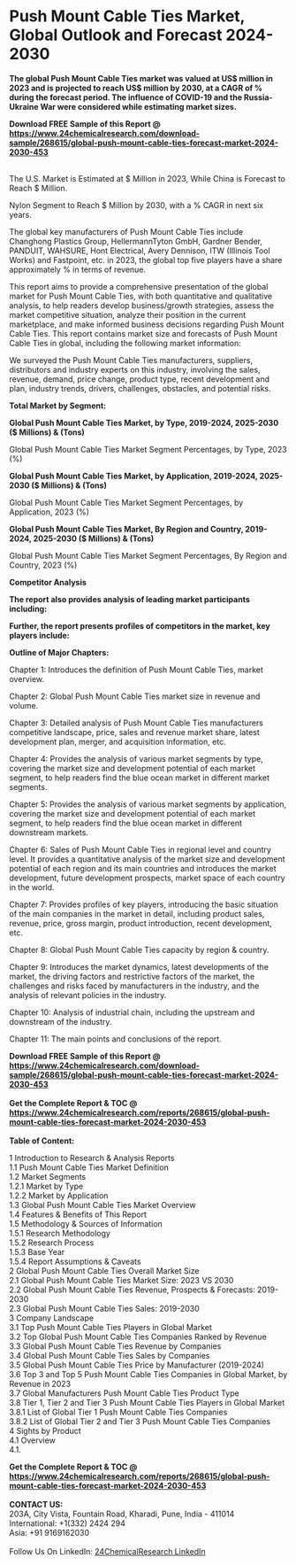 <h1>Push Mount Cable Ties Market, Global Outlook and Forecast 2024-2030</h1><p><strong>The global Push Mount Cable Ties market was valued at US$ million in 2023 and is projected to reach US$ million by 2030, at a CAGR of % during the forecast period. The influence of COVID-19 and the Russia-Ukraine War were considered while estimating market sizes.</strong></p><p>
</p><p></p><div><b>Download FREE Sample of this Report @ 
            <a href="https://www.24chemicalresearch.com/download-sample/268615/global-push-mount-cable-ties-forecast-market-2024-2030-453">
            https://www.24chemicalresearch.com/download-sample/268615/global-push-mount-cable-ties-forecast-market-2024-2030-453</a></b></div><br><p>
The U.S. Market is Estimated at $ Million in 2023, While China is Forecast to Reach $ Million.</p><p>
Nylon Segment to Reach $ Million by 2030, with a % CAGR in next six years.</p><p>
The global key manufacturers of Push Mount Cable Ties include Changhong Plastics Group, HellermannTyton GmbH, Gardner Bender, PANDUIT, WAHSURE, Hont Electrical, Avery Dennison, ITW (Illinois Tool Works) and Fastpoint, etc. in 2023, the global top five players have a share approximately % in terms of revenue.</p><p>
This report aims to provide a comprehensive presentation of the global market for Push Mount Cable Ties, with both quantitative and qualitative analysis, to help readers develop business/growth strategies, assess the market competitive situation, analyze their position in the current marketplace, and make informed business decisions regarding Push Mount Cable Ties. This report contains market size and forecasts of Push Mount Cable Ties in global, including the following market information:</p><p>
</p><p>
</p><p>We surveyed the Push Mount Cable Ties manufacturers, suppliers, distributors and industry experts on this industry, involving the sales, revenue, demand, price change, product type, recent development and plan, industry trends, drivers, challenges, obstacles, and potential risks.</p><p>
<strong>Total Market by Segment:</strong></p><p>
<strong>Global Push Mount Cable Ties Market, by Type, 2019-2024, 2025-2030 ($ Millions) &amp; (Tons)</strong></p><p>
Global Push Mount Cable Ties Market Segment Percentages, by Type, 2023 (%)</p><p>
</p><p>
</p><p><strong>Global Push Mount Cable Ties Market, by Application, 2019-2024, 2025-2030 ($ Millions) &amp; (Tons)</strong></p><p>
Global Push Mount Cable Ties Market Segment Percentages, by Application, 2023 (%)</p><p>
</p><p>
</p><p><strong>Global Push Mount Cable Ties Market, By Region and Country, 2019-2024, 2025-2030 ($ Millions) &amp; (Tons)</strong></p><p>
Global Push Mount Cable Ties Market Segment Percentages, By Region and Country, 2023 (%)</p><p>
</p><p>
</p><p><strong>Competitor Analysis</strong></p><p>
<strong>The report also provides analysis of leading market participants including:</strong></p><p>
</p><p>
</p><p><strong>Further, the report presents profiles of competitors in the market, key players include:</strong></p><p>
</p><p>
</p><p><strong>Outline of Major Chapters:</strong></p><p>
Chapter 1: Introduces the definition of Push Mount Cable Ties, market overview.</p><p>
Chapter 2: Global Push Mount Cable Ties market size in revenue and volume.</p><p>
Chapter 3: Detailed analysis of Push Mount Cable Ties manufacturers competitive landscape, price, sales and revenue market share, latest development plan, merger, and acquisition information, etc.</p><p>
Chapter 4: Provides the analysis of various market segments by type, covering the market size and development potential of each market segment, to help readers find the blue ocean market in different market segments.</p><p>
Chapter 5: Provides the analysis of various market segments by application, covering the market size and development potential of each market segment, to help readers find the blue ocean market in different downstream markets.</p><p>
Chapter 6: Sales of Push Mount Cable Ties in regional level and country level. It provides a quantitative analysis of the market size and development potential of each region and its main countries and introduces the market development, future development prospects, market space of each country in the world.</p><p>
Chapter 7: Provides profiles of key players, introducing the basic situation of the main companies in the market in detail, including product sales, revenue, price, gross margin, product introduction, recent development, etc.</p><p>
Chapter 8: Global Push Mount Cable Ties capacity by region &amp; country.</p><p>
Chapter 9: Introduces the market dynamics, latest developments of the market, the driving factors and restrictive factors of the market, the challenges and risks faced by manufacturers in the industry, and the analysis of relevant policies in the industry.</p><p>
Chapter 10: Analysis of industrial chain, including the upstream and downstream of the industry.</p><p>
Chapter 11: The main points and conclusions of the report.</p><div><b>Download FREE Sample of this Report @ 
            <a href="https://www.24chemicalresearch.com/download-sample/268615/global-push-mount-cable-ties-forecast-market-2024-2030-453">
            https://www.24chemicalresearch.com/download-sample/268615/global-push-mount-cable-ties-forecast-market-2024-2030-453</a></b></div><br><div><b>Get the Complete Report & TOC @ 
            <a href="https://www.24chemicalresearch.com/reports/268615/global-push-mount-cable-ties-forecast-market-2024-2030-453">
            https://www.24chemicalresearch.com/reports/268615/global-push-mount-cable-ties-forecast-market-2024-2030-453</a></b></div><br>
            <b>Table of Content:</b><p>1 Introduction to Research & Analysis Reports<br />
    1.1 Push Mount Cable Ties Market Definition<br />
    1.2 Market Segments<br />
        1.2.1 Market by Type<br />
        1.2.2 Market by Application<br />
    1.3 Global Push Mount Cable Ties Market Overview<br />
    1.4 Features & Benefits of This Report<br />
    1.5 Methodology & Sources of Information<br />
        1.5.1 Research Methodology<br />
        1.5.2 Research Process<br />
        1.5.3 Base Year<br />
        1.5.4 Report Assumptions & Caveats<br />
2 Global Push Mount Cable Ties Overall Market Size<br />
    2.1 Global Push Mount Cable Ties Market Size: 2023 VS 2030<br />
    2.2 Global Push Mount Cable Ties Revenue, Prospects & Forecasts: 2019-2030<br />
    2.3 Global Push Mount Cable Ties Sales: 2019-2030<br />
3 Company Landscape<br />
    3.1 Top Push Mount Cable Ties Players in Global Market<br />
    3.2 Top Global Push Mount Cable Ties Companies Ranked by Revenue<br />
    3.3 Global Push Mount Cable Ties Revenue by Companies<br />
    3.4 Global Push Mount Cable Ties Sales by Companies<br />
    3.5 Global Push Mount Cable Ties Price by Manufacturer (2019-2024)<br />
    3.6 Top 3 and Top 5 Push Mount Cable Ties Companies in Global Market, by Revenue in 2023<br />
    3.7 Global Manufacturers Push Mount Cable Ties Product Type<br />
    3.8 Tier 1, Tier 2 and Tier 3 Push Mount Cable Ties Players in Global Market<br />
        3.8.1 List of Global Tier 1 Push Mount Cable Ties Companies<br />
        3.8.2 List of Global Tier 2 and Tier 3 Push Mount Cable Ties Companies<br />
4 Sights by Product<br />
    4.1 Overview<br />
        4.1.</p><div><b>Get the Complete Report & TOC @ 
            <a href="https://www.24chemicalresearch.com/reports/268615/global-push-mount-cable-ties-forecast-market-2024-2030-453">
            https://www.24chemicalresearch.com/reports/268615/global-push-mount-cable-ties-forecast-market-2024-2030-453</a></b></div><br><b>CONTACT US:</b><br>
            203A, City Vista, Fountain Road, Kharadi, Pune, India - 411014<br>
            International: +1(332) 2424 294<br>
            Asia: +91 9169162030 <br><br>
            Follow Us On LinkedIn: <a href="https://www.linkedin.com/company/24chemicalresearch/">24ChemicalResearch LinkedIn</a>